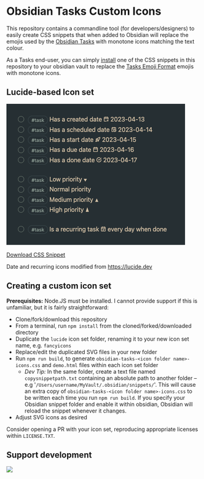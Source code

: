 # Obsidian Tasks Custom Icons

This repository contains a commandline tool (for developers/designers) to easily create CSS snippets that when added to Obsidian will replace the emojis used by the [Obsidian Tasks](https://github.com/obsidian-tasks-group/obsidian-tasks) with monotone icons matching the text colour.

As a Tasks end-user, you can simply [install](https://help.obsidian.md/Extending+Obsidian/CSS+snippets) one of the CSS snippets in this repository to your obsidian vault to replace the [Tasks Emoji Format](https://publish.obsidian.md/tasks/Reference/Task+Formats/Tasks+Emoji+Format) emojis with monotone icons.

## Lucide-based Icon set

![Lucide-based icon theme screenshot](lucide/screenshot.png)

[Download CSS Snippet](https://raw.githubusercontent.com/replete/obsidian-tasks-custom-icons/main/lucide/obsidian-tasks-lucide-icons.css)

Date and recurring icons modified from https://lucide.dev


## Creating a custom icon set

**Prerequisites:** Node.JS must be installed. I cannot provide support if this is unfamiliar, but it is fairly straightforward:

- Clone/fork/download this repository
- From a terminal, run `npm install` from the cloned/forked/downloaded directory
- Duplicate the `lucide` icon set folder, renaming it to your new icon set name, e.g. `fancyicons`
- Replace/edit the duplicated SVG files in your new folder
- Run `npm run build`, to generate `obsidian-tasks-<icon folder name>-icons.css` and `demo.html` files within each icon set folder
    - _Dev Tip:_ In the same folder, create a text file named `copysnippetpath.txt` containing an absolute path to another folder – e.g '`/Users/username/MyVault/.obsidian/snippets/`'. This will cause an extra copy of `obsidian-tasks-<icon folder name>-icons.css` to be written each time you run `npm run build`. If you specify your Obsidian snippet folder and enable it within obsidian, Obsidian will reload the snippet whenever it changes.
- Adjust SVG icons as desired

Consider opening a PR with your icon set, reproducing appropriate licenses within `LICENSE.TXT`.

## Support development
<a href="https://www.buymeacoffee.com/replete"><img src="https://img.buymeacoffee.com/button-api/?text=Buy me a coffee&emoji=&slug=replete&button_colour=BD5FFF&font_colour=ffffff&font_family=Poppins&outline_colour=000000&coffee_colour=FFDD00" /></a>